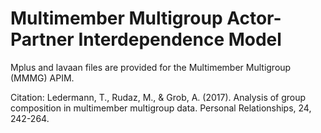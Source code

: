 # Multimember Multigroup Actor-Partner Interdependence Model

Mplus and lavaan files are provided for the Multimember Multigroup (MMMG) APIM.

Citation: Ledermann, T., Rudaz, M., & Grob, A. (2017). Analysis of group composition in multimember multigroup data. Personal Relationships, 24, 242-264.
